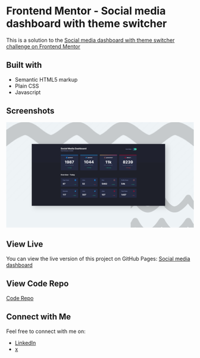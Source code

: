 # Frontend Mentor - Social media dashboard with theme switcher

This is a solution to the [Social media dashboard with theme switcher challenge on Frontend Mentor](
https://www.frontendmentor.io/challenges/social-media-dashboard-with-theme-switcher-6oY8ozp_H/hub)

## Built with

- Semantic HTML5 markup
- Plain CSS
- Javascript

## Screenshots

![Screenshot](img/screenshot.png)

## View Live

You can view the live version of this project on GitHub Pages: [Social media dashboard](https://upovibe.github.io/FrontendMentor-Solutions/Social-media-dashboard-with-theme-switcher/)


## View Code Repo
[Code Repo](https://github.com/upovibe/FrontendMentor-Solutions/tree/main/Social-media-dashboard-with-theme-switcher/)

## Connect with Me

Feel free to connect with me on:

- [LinkedIn](https://www.linkedin.com/in/upovibe/)
- [x](https://www.x.com/upovibe/)
